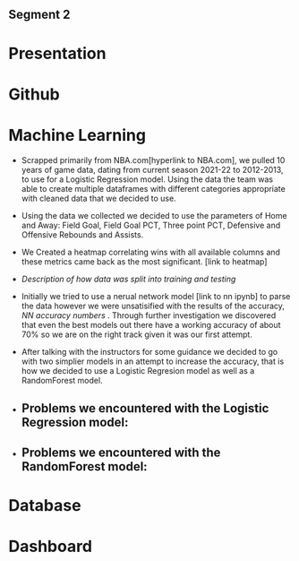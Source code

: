## Segment 2 

# Presentation

# Github

# Machine Learning

- Scrapped primarily from NBA.com[hyperlink to NBA.com], we pulled 10 years of game data, dating from current season 2021-22 to 2012-2013, to use for a Logistic Regression model. Using the data the team was able to create multiple dataframes with different categories appropriate with cleaned data that we decided to use. 
- Using the data we collected we decided to use the parameters of Home and Away: Field Goal, Field Goal PCT, Three point PCT, Defensive and Offensive Rebounds and Assists. 
- We Created a heatmap correlating wins with all available columns and these metrics came back as the most significant. [link to heatmap]

- *Description of how data was split into training and testing*

- Initially we tried to use a nerual network model [link to nn ipynb] to parse the data however we were unsatisified with the results of the accuracy, *NN accuracy numbers* . Through further investigation we discovered that even the best models out there have a working accuracy of about 70% so we are on the right track given it was our first attempt. 
- After talking with the instructors for some guidance we decided to go with two simplier models in an attempt to increase the accuracy, that is how we decided to use a Logistic Regresion model as well as a RandomForest model. 
- Problems we encountered with the Logistic Regression model: 
    - 
- Problems we encountered with the RandomForest model:
    - 
# Database

# Dashboard

